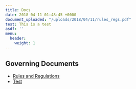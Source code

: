 ```yaml
---
title: Docs
date: 2018-04-11 01:48:45 +0000
document_uploaded: "/uploads/2018/04/11/rules_regs.pdf"
test: This is a test
asdf: ''
menu:
  header:
    weight: 1
---
```

## Governing Documents

* [Rules and Regulations](/uploads/2018/04/11/rules_regs.pdf "Rules and Regulations")
* [Test](/uploads/2018/04/11/rules_regs.pdf "Test")